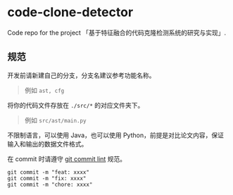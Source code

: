 # code-clone-detector
Code repo for the project 「基于特征融合的代码克隆检测系统的研究与实现」.

## 规范

开发前请新建自己的分支，分支名建议参考功能名称。

> 例如 `ast, cfg`

将你的代码文件存放在 `./src/*` 的对应文件夹下。

> 例如 `src/ast/main.py`

不限制语言，可以使用 Java，也可以使用 Python，前提是对比论文内容，保证输入和输出的数据文件格式。

在 commit 时请遵守 [git commit lint](https://github.com/conventional-changelog/commitlint) 规范。

```git
git commit -m "feat: xxxx"
git commit -m "fix: xxxx"
git commit -m "chore: xxxx"
```

